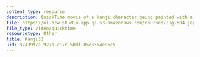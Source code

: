```yaml
---
content_type: resource
description: QuickTime movie of a kanji character being painted with a brush.
file: https://ol-ocw-studio-app-qa.s3.amazonaws.com/courses/21g-504-japanese-iv-spring-2009/87439f7e927ac17c50df85c3354e95a5_Kanji32.mov
file_type: video/quicktime
resourcetype: Other
title: Kanji32
uid: 87439f7e-927a-c17c-50df-85c3354e95a5
---
```

